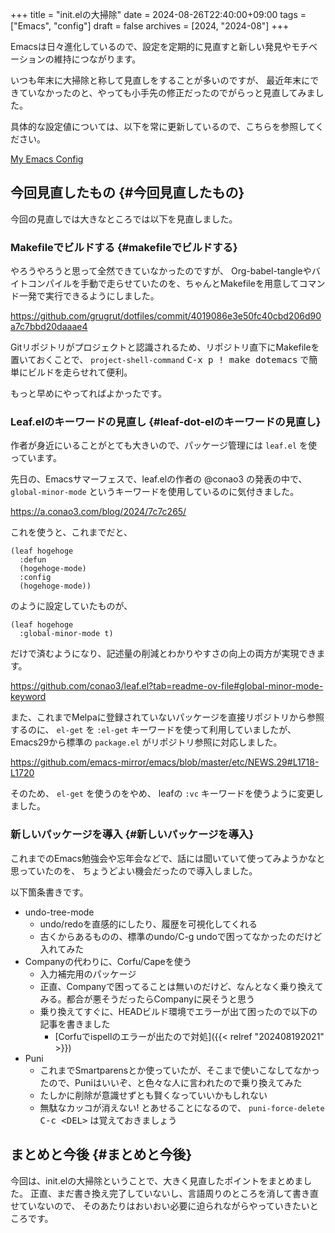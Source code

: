 +++
title = "init.elの大掃除"
date = 2024-08-26T22:40:00+09:00
tags = ["Emacs", "config"]
draft = false
archives = [2024, "2024-08"]
+++

Emacsは日々進化しているので、設定を定期的に見直すと新しい発見やモチベーションの維持につながります。

いつも年末に大掃除と称して見直しをすることが多いのですが、
最近年末にできていなかったのと、やっても小手先の修正だったのでがらっと見直してみました。

具体的な設定値については、以下を常に更新しているので、こちらを参照してください。

[My Emacs Config](/posts/my-emacs-init-el)


## 今回見直したもの {#今回見直したもの}

今回の見直しでは大きなところでは以下を見直しました。


### Makefileでビルドする {#makefileでビルドする}

やろうやろうと思って全然できていなかったのですが、
Org-babel-tangleやバイトコンパイルを手動で走らせていたのを、ちゃんとMakefileを用意してコマンド一発で実行できるようにしました。

<https://github.com/grugrut/dotfiles/commit/4019086e3e50fc40cbd206d90a7c7bbd20daaae4>

Gitリポジトリがプロジェクトと認識されるため、リポジトリ直下にMakefileを置いておくことで、
`project-shell-command` <kbd>C-x p ! make dotemacs</kbd> で簡単にビルドを走らせれて便利。

もっと早めにやってればよかったです。


### Leaf.elのキーワードの見直し {#leaf-dot-elのキーワードの見直し}

作者が身近にいることがとても大きいので、パッケージ管理には `leaf.el` を使っています。

先日の、Emacsサマーフェスで、leaf.elの作者の @conao3 の発表の中で、
`global-minor-mode` というキーワードを使用しているのに気付きました。

<https://a.conao3.com/blog/2024/7c7c265/>

これを使うと、これまでだと、

```emacs-lisp
(leaf hogehoge
  :defun
  (hogehoge-mode)
  :config
  (hogehoge-mode))
```

のように設定していたものが、

```emacs-lisp
(leaf hogehoge
  :global-minor-mode t)
```

だけで済むようになり、記述量の削減とわかりやすさの向上の両方が実現できます。

<https://github.com/conao3/leaf.el?tab=readme-ov-file#global-minor-mode-keyword>

また、これまでMelpaに登録されていないパッケージを直接リポジトリから参照するのに、
`el-get` を `:el-get` キーワードを使って利用していましたが、
Emacs29から標準の `package.el` がリポジトリ参照に対応しました。

<https://github.com/emacs-mirror/emacs/blob/master/etc/NEWS.29#L1718-L1720>

そのため、 `el-get` を使うのをやめ、 leafの `:vc` キーワードを使うように変更しました。


### 新しいパッケージを導入 {#新しいパッケージを導入}

これまでのEmacs勉強会や忘年会などで、話には聞いていて使ってみようかなと思っていたのを、
ちょうどよい機会だったので導入しました。

以下箇条書きです。

-   undo-tree-mode
    -   undo/redoを直感的にしたり、履歴を可視化してくれる
    -   古くからあるものの、標準のundo/C-g undoで困ってなかったのだけど入れてみた
-   Companyの代わりに、Corfu/Capeを使う
    -   入力補完用のパッケージ
    -   正直、Companyで困ってることは無いのだけど、なんとなく乗り換えてみる。都合が悪そうだったらCompanyに戻そうと思う
    -   乗り換えてすぐに、HEADビルド環境でエラーが出て困ったので以下の記事を書きました
        -   [Corfuでispellのエラーが出たので対処]({{< relref "202408192021" >}})
-   Puni
    -   これまでSmartparensとか使っていたが、そこまで使いこなしてなかったので、Puniはいいぞ、と色々な人に言われたので乗り換えてみた
    -   たしかに削除が意識せずとも賢くなっていいかもしれない
    -   無駄なカッコが消えない! とあせることになるので、 `puni-force-delete` <kbd>C-c &lt;DEL&gt;</kbd> は覚えておきましょう


## まとめと今後 {#まとめと今後}

今回は、init.elの大掃除ということで、大きく見直したポイントをまとめました。
正直、まだ書き換え完了していないし、言語周りのところを消して書き直せていないので、
そのあたりはおいおい必要に迫られながらやっていきたいところです。
